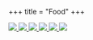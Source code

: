 +++
title = "Food"
+++
<div class="photogallery">
<a href="https://drive.google.com/open?id=0B3e2zRvXHH5FdTRUZEFMS2ZYM2s">
<img src="/img/Tea in Sintra thumbnail.jpeg">
</a>
<a href="https://drive.google.com/open?id=0B3e2zRvXHH5FU3hRbDV0MklLb1E">
<img src="/img/Apricot pie thumbnail.jpg">
</a>
<a href="https://drive.google.com/open?id=0B3e2zRvXHH5FTVJHMnRWc09KclE">
<img src="/img/Banana bread thumbnail.jpg" />
</a>
<a href="https://drive.google.com/open?id=0B3e2zRvXHH5FMVFiSGhCMGc3RXM">
<img src="/img/Bibimbap thumbnail.jpg" />
</a>
<a href="https://drive.google.com/open?id=0B3e2zRvXHH5FYmRxeTE1VlNZdEE">
<img src="/img/Pumpkins on sale in Wettswil thumbnail.jpg" />
</a>
<a href="https://drive.google.com/open?id=0B3e2zRvXHH5FWU1jZnlDQ0VMc00">
<img src="/img/White grapes thumbnail.jpg" />
</a>
</div>
